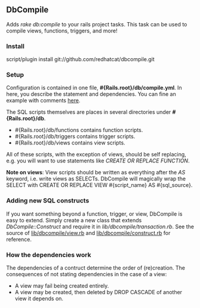 DbCompile
---------

Adds *rake db:compile* to your rails project tasks.  This task can be used to
compile views, functions, triggers, and more!

### Install

script/plugin install git://github.com/redhatcat/dbcompile.git

### Setup

Configuration is contained in one file, **#{Rails.root}/db/compile.yml**.
In here, you describe the statement and dependencies.  You can fine an example
with comments [here](http://github.com/redhatcat/dbcompile/blob/master/example/compile.yml).

The SQL scripts themselves are places in several directories under **#{Rails.root}/db**.

* #{Rails.root}/db/functions contains function scripts.
* #{Rails.root}/db/triggers contains trigger scripts.
* #{Rails.root}/db/views contains view scripts.

All of these scripts, with the exception of views, should be self replacing,
e.g. you will want to use statements like *CREATE OR REPLACE FUNCTION*.

**Note on views**:  View scripts should be written as everything after the
*AS* keyword, i.e. write views as SELECTs.  DbCompile will magically wrap
the SELECT with CREATE OR REPLACE VIEW #{script_name} AS #{sql_source}.

### Adding new SQL constructs

If you want something beyond a function, trigger, or view, DbCompile is easy to
extend.  Simply create a new class that extends *DbCompile::Construct* and
require it in *lib/dbcompile/transaction.rb*.  See the source of
[lib/dbcompile/view.rb](http://github.com/redhatcat/dbcompile/blob/master/lib/dbcompile/view.rb)
and
[lib/dbcompile/construct.rb](http://github.com/redhatcat/dbcompile/blob/master/lib/dbcompile/construct.rb)
for reference.

### How the dependencies work

The dependencies of a contruct determine the order of (re)creation.  The
consequences of not stating dependencies in the case of a view:

* A view may fail being created entirely.
* A view may be created, then deleted by DROP CASCADE of another view it depends on.
